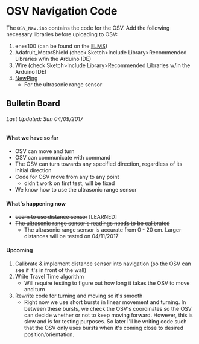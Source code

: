 # OSV Navigation Code


The `OSV_Nav.ino` contains the code for the OSV. Add the following necessary
libraries before uploading to OSV:
1. enes100 (can be found on the [ELMS](https://myelms.umd.edu/courses/1223708/files/folder/Arduino%20Files))
2. Adafruit_MotorShield (check Sketch>Include Library>Recommended Libraries w/in
    the Arduino IDE)
3. Wire (check Sketch>Include Library>Recommended Libraries w/in
    the Arduino IDE)
4. [NewPing](https://bitbucket.org/teckel12/arduino-new-ping/downloads/)
    * For the ultrasonic range sensor

## Bulletin Board
###### *Last Updated: Sun 04/09/2017*

#### What we have so far
* OSV can move and turn
* OSV can communicate with command
* The OSV can turn towards any specified direction, regardless of its initial direction
* Code for OSV move from any to any point
    * didn't work on first test, will be fixed
* We know how to use the ultrasonic range sensor

#### What's happening now
* ~~Learn to use distance sensor~~ [LEARNED]
* ~~The ultrasonic range sensor's readings needs to be calibrated~~
    * The ultrasonic range sensor is accurate from 0 - 20 cm. Larger distances will be tested on 04/11/2017

#### Upcoming
1. Calibrate & implement distance sensor into navigation (so the OSV can see if it's in front of the wall)
2. Write Travel Time algorithm
    * Will require testing to figure out how long it takes the OSV to move and turn
3. Rewrite code for turning and moving so it's smooth
    * Right now we use short bursts in linear movement and turning. In between these bursts,
    we check the OSV's coordinates so the OSV can decide whether or not to keep moving forward.
    However, this is slow and is for testing purposes. So later I'll be writing code such that
    the OSV only uses bursts when it's coming close to desired position/orientation.
